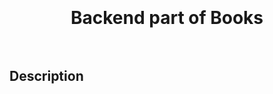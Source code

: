 <h1 align="center">
    <br>
    <br>
    Backend part of Books
    <br>
    <br>
</h1>

## Description

